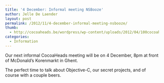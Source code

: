 ```yaml
---
title: '4 December: Informal meeting NSBooze'
author: Jelle De Laender
layout: post
permalink: /2012/11/4-december-informal-meeting-nsbooze/
thumb:
  - http://cocoaheads.be/wordpress/wp-content/uploads/2012/04/100cocoaheads-logo-web.png
categories:
  - Information
---
```

Our next informal CocoaHeads meeting will be on 4 December, 8pm at front of McDonald&#8217;s Korenmarkt in Ghent.

The perfect time to talk about Objective-C, our secret projects, and of course with a couple beers.
